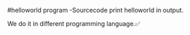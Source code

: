 

#helloworld program
-Sourcecode print helloworld in output.

We do it in different programming language.✅

